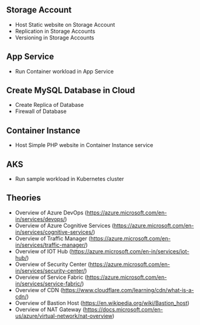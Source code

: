 ## Storage Account
- Host Static website on Storage Account
- Replication in Storage Accounts
- Versioning in Storage Accounts

## App Service
- Run Container workload in App Service

## Create MySQL Database in Cloud
- Create Replica of Database
- Firewall of Database

## Container Instance
- Host Simple PHP website in Container Instance service 

## AKS
- Run sample workload in Kubernetes cluster

## Theories
- Overview of Azure DevOps (https://azure.microsoft.com/en-in/services/devops/)
- Overview of Azure Cognitive Services (https://azure.microsoft.com/en-in/services/cognitive-services/)
- Overview of Traffic Manager (https://azure.microsoft.com/en-in/services/traffic-manager/)
- Overview of IOT Hub (https://azure.microsoft.com/en-in/services/iot-hub/)
- Overview of Security Center (https://azure.microsoft.com/en-in/services/security-center/)
- Overview of Service Fabric (https://azure.microsoft.com/en-in/services/service-fabric/)
- Overview of CDN (https://www.cloudflare.com/learning/cdn/what-is-a-cdn/)
- Overview of Bastion Host (https://en.wikipedia.org/wiki/Bastion_host)
- Overview of NAT Gateway (https://docs.microsoft.com/en-us/azure/virtual-network/nat-overview)
